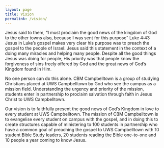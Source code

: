 ```yaml
---
layout: page
title: Vision
permalink: /vision/
---
```


Jesus said to them, “I must proclaim the good news of the kingdom of God to the other towns also, because I was sent for this purpose” Luke 4:43
Jesus in Luke’s gospel makes very clear his purpose was to preach the gospel to the people of Israel. Jesus said this statement in the context of a doing many miracles and helping many people. Despite all the good things Jesus was doing for people, His priority was that people know the forgiveness of sins freely offered by God and the great news of God’s Kingdom found in Him.

No one person can do this alone. CBM Campbelltown is a group of studying Christians placed at UWS Campbelltown by God who see the campus as a mission field. Understanding the urgency and priority of the mission, students enter in partnership to proclaim salvation through faith in Jesus Christ to UWS Campbelltown.

Our vision is to faithfully present the good news of God’s Kingdom in love to every student at UWS Campbelltown.
The mission of CBM Campbelltown is to evangelise every student on campus with the gospel, and in doing this to create structures capable of ministering to 100 students in partnership who have a common goal of preaching the gospel to UWS Campbelltown with 10 student Bible Study leaders, 20 students reading the Bible one-to-one and 10 people a year coming to know Jesus.

